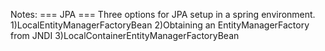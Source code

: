 Notes:
===   JPA   ===
Three options for JPA setup in a spring environment.
1)LocalEntityManagerFactoryBean
2)Obtaining an EntityManagerFactory from JNDI
3)LocalContainerEntityManagerFactoryBean
